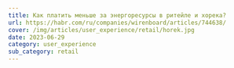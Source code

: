 ```yaml
---
title: Как платить меньше за энергоресурсы в ритейле и хорека?
url: https://habr.com/ru/companies/wirenboard/articles/744638/
cover: /img/articles/user_experience/retail/horek.jpg
date: 2023-06-29
category: user_experience
sub_category: retail
---
```

